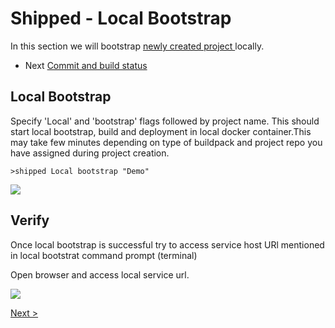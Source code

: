 # Shipped - Local Bootstrap
In this section we will bootstrap <a href="2.md">newly created project </a> locally.

- Next <a href="4.md">Commit and build status</a>
 
## Local Bootstrap
Specify 'Local' and 'bootstrap' flags followed by  project name. This should start local bootstrap, build and deployment in local docker container.This may take few minutes depending on type of buildpack and project repo you have assigned during project creation.


```
>shipped Local bootstrap "Demo"
```
![](posts/files/shipped-cli-labs/assets/bootstrap-start.png)

 
## Verify 
Once local bootstrap is successful try to access service host URl mentioned in local bootstrat command prompt (terminal)

Open browser and access local service url.

![](posts/files/shipped-cli-labs/assets/bootstrap-verify.png)

 <a href="4.md">Next ></a>